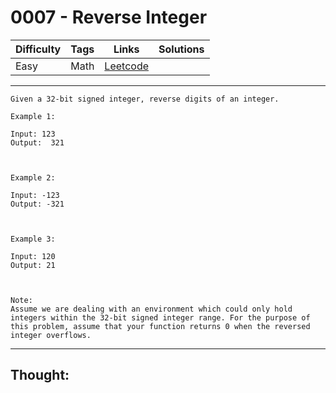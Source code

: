 # 0007 - Reverse Integer

Difficulty  | Tags | Links | Solutions
----------- | ---- | ----- | -----
Easy | Math | [Leetcode](https://leetcode.com/problems/reverse-integer/description/) |


-----------

```
Given a 32-bit signed integer, reverse digits of an integer.

Example 1:

Input: 123
Output:  321



Example 2:

Input: -123
Output: -321



Example 3:

Input: 120
Output: 21



Note:
Assume we are dealing with an environment which could only hold integers within the 32-bit signed integer range. For the purpose of this problem, assume that your function returns 0 when the reversed integer overflows.
```

-----------

## Thought:
